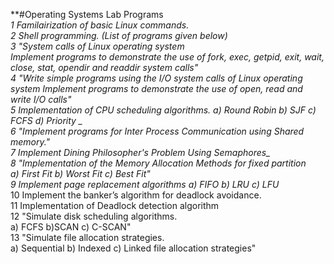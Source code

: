**#Operating Systems Lab Programs **<br>
1 Familairization of basic Linux commands. <br>
2 Shell programming. (List of programs given below) <br>
3 "System calls of Linux operating system <br>
Implement programs to demonstrate the use of fork, exec, getpid, exit, wait, close, stat, opendir and readdir system calls" <br>
4 "Write simple programs using the I/O system calls of Linux operating system
Implement programs to demonstrate the use of open, read and write I/O calls" <br>
5 Implementation of CPU scheduling algorithms. a) Round Robin b) SJF c) FCFS d) Priority _ <br>
6 "Implement programs for Inter Process Communication using Shared memory." <br>
7 Implement Dining Philosopher's Problem Using Semaphores_ <br>
8 "Implementation of the Memory Allocation Methods for fixed partition* <br>
a) First Fit b) Worst Fit c) Best Fit" <br>
9 Implement page replacement algorithms a) FIFO b) LRU c) LFU* <br>
10 Implement the banker’s algorithm for deadlock avoidance. <br>
11 Implementation of Deadlock detection algorithm <br>
12 "Simulate disk scheduling algorithms. <br>
a) FCFS b)SCAN c) C-SCAN" <br>
13 "Simulate file allocation strategies. <br>
a) Sequential b) Indexed c) Linked file allocation strategies" <br>
